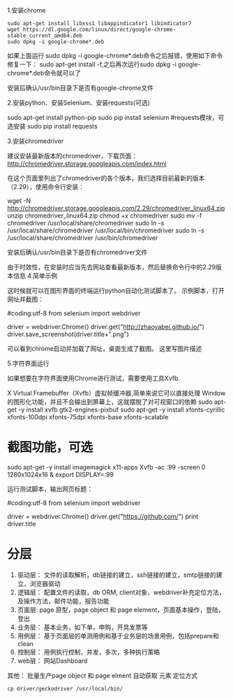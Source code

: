 1.安装chrome
```
sudo apt-get install libxss1 libappindicator1 libindicator7
wget https://dl.google.com/linux/direct/google-chrome-stable_current_amd64.deb
sudo dpkg -i google-chrome*.deb
```
如果上面运行 
sudo dpkg -i google-chrome*.deb命令之后报错，使用如下命令修复一下： 
sudo apt-get install -f,之后再次运行sudo dpkg -i google-chrome*.deb命令就可以了

安装后确认/usr/bin目录下是否有google-chrome文件

2.安装python、安装Selenium、安装requests(可选)

sudo apt-get install python-pip
sudo pip install selenium
#requests模块，可选安装
sudo pip install requests

3.安装chromedriver

建议安装最新版本的chromedriver，下载页面： 
http://chromedriver.storage.googleapis.com/index.html

在这个页面里列出了chromedriver的各个版本，我们选择目前最新的版本（2.29），使用命令行安装：

wget -N http://chromedriver.storage.googleapis.com/2.29/chromedriver_linux64.zip
unzip chromedriver_linux64.zip
chmod +x chromedriver
sudo mv -f chromedriver /usr/local/share/chromedriver
sudo ln -s /usr/local/share/chromedriver /usr/local/bin/chromedriver
sudo ln -s /usr/local/share/chromedriver /usr/bin/chromedriver

安装后确认/usr/bin目录下是否有chromedriver文件

由于时效性，在安装时应当先去网站查看最新版本，然后替换命令行中的2.29版本信息
4.简单示例

这时候就可以在图形界面的终端运行python自动化测试脚本了。 
示例脚本，打开网址并截图：

#coding:utf-8
from selenium import webdriver

driver = webdriver.Chrome()
driver.get("http://zhaoyabei.github.io/")
driver.save_screenshot(driver.title+".png")

可以看到chrome启动并加载了网址，桌面生成了截图。 
这里写图片描述


5.字符界面运行

如果想要在字符界面使用Chrome进行测试，需要使用工具Xvfb.

X Virtual Framebuffer（Xvfb）虚拟帧缓冲器,简单来说它可以直接处理 Window的图形化功能，并且不会输出到屏幕上，这就摆脱了对可视窗口的依赖
sudo apt-get -y install xvfb gtk2-engines-pixbuf
sudo apt-get -y install xfonts-cyrillic xfonts-100dpi xfonts-75dpi xfonts-base xfonts-scalable
# 截图功能，可选
sudo apt-get -y install imagemagick x11-apps
Xvfb -ac :99 -screen 0 1280x1024x16 & export DISPLAY=:99

运行测试脚本，输出网页标题：

#coding:utf-8
from selenium import webdriver

driver = webdriver.Chrome()
driver.get("https://github.com/")
print driver.title

# 分层
1. 驱动层： 文件的读取解析，db链接的建立，ssh链接的建立，smtp链接的建立，浏览器驱动
2. 逻辑层： 配置文件的读取，db ORM, client对象，webdriver补充定位方法，及操作方法，邮件功能，报告功能
3. 页面层:  page 原型，page object 和 page element，页面基本操作，登陆，登出
5. 业务层： 基本业务，如下单，申购，开具发票等
6. 用例层： 基于页面层的单测用例和基于业务层的场景用例，包括prepare和clean
7. 控制层： 用例执行控制，并发，多次，多种执行策略
8. web层：  网站Dashboard


其他： 批量生产page object 和 page elment   自动获取 元素 定位方式




```
cp driver/geckodriver /usr/local/bin/
```

